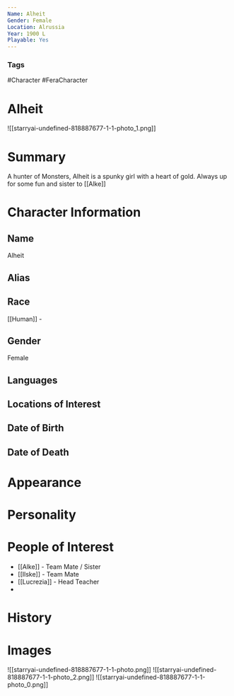```yaml
---
Name: Alheit
Gender: Female
Location: Alrussia
Year: 1900 L
Playable: Yes
---
```


### Tags
#Character #FeraCharacter

# Alheit
![[starryai-undefined-818887677-1-1-photo_1.png]]


# Summary
A hunter of Monsters, Alheit is a spunky girl with a heart of gold. Always up for some fun and sister to [[Alke]]

# Character Information

## Name
Alheit

## Alias

## Race
[[Human]] - 

## Gender
Female

## Languages

## Locations of Interest

## Date of Birth

## Date of Death

# Appearance

# Personality

# People of Interest
- [[Alke]] - Team Mate / Sister
- [[Ilske]] - Team Mate
- [[Lucrezia]] - Head Teacher
- 
# History


# Images
![[starryai-undefined-818887677-1-1-photo.png]]
![[starryai-undefined-818887677-1-1-photo_2.png]]
![[starryai-undefined-818887677-1-1-photo_0.png]]
